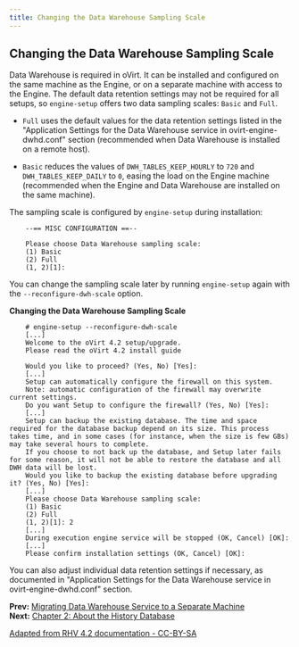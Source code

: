 ```yaml
---
title: Changing the Data Warehouse Sampling Scale
---
```


## Changing the Data Warehouse Sampling Scale

Data Warehouse is required in oVirt. It can be installed and configured on the same machine as the Engine, or on a separate machine with access to the Engine. The default data retention settings may not be required for all setups, so `engine-setup` offers two data sampling scales: `Basic` and `Full`.


* `Full` uses the default values for the data retention settings listed in the "Application Settings for the Data Warehouse service in ovirt-engine-dwhd.conf" section (recommended when Data Warehouse is installed on a remote host).

* `Basic` reduces the values of `DWH_TABLES_KEEP_HOURLY` to `720` and `DWH_TABLES_KEEP_DAILY` to `0`, easing the load on the Engine machine (recommended when the Engine and Data Warehouse are installed on the same machine).

The sampling scale is configured by `engine-setup` during installation:

        --== MISC CONFIGURATION ==--

        Please choose Data Warehouse sampling scale:
        (1) Basic
        (2) Full
        (1, 2)[1]:

You can change the sampling scale later by running `engine-setup` again with the `--reconfigure-dwh-scale` option.

**Changing the Data Warehouse Sampling Scale**

        # engine-setup --reconfigure-dwh-scale
        [...]
        Welcome to the oVirt 4.2 setup/upgrade.
        Please read the oVirt 4.2 install guide

        Would you like to proceed? (Yes, No) [Yes]:
        [...]
        Setup can automatically configure the firewall on this system.
        Note: automatic configuration of the firewall may overwrite current settings.
        Do you want Setup to configure the firewall? (Yes, No) [Yes]:
        [...]
        Setup can backup the existing database. The time and space required for the database backup depend on its size. This process takes time, and in some cases (for instance, when the size is few GBs) may take several hours to complete.
        If you choose to not back up the database, and Setup later fails for some reason, it will not be able to restore the database and all DWH data will be lost.
        Would you like to backup the existing database before upgrading it? (Yes, No) [Yes]:
        [...]
        Please choose Data Warehouse sampling scale:
        (1) Basic
        (2) Full
        (1, 2)[1]: 2
        [...]
        During execution engine service will be stopped (OK, Cancel) [OK]:
        [...]
        Please confirm installation settings (OK, Cancel) [OK]:

You can also adjust individual data retention settings if necessary, as documented in "Application Settings for the Data Warehouse service in ovirt-engine-dwhd.conf" section.

**Prev:** [Migrating Data Warehouse Service to a Separate Machine](../Migrating_Data_Warehouse_to_a_Separate_Machine)<br>
**Next:** [Chapter 2: About the History Database](../chap-About_History_Database_Reports_and_Dashboards)

[Adapted from RHV 4.2 documentation - CC-BY-SA](https://access.redhat.com/documentation/en-us/red_hat_virtualization/4.2/html/data_warehouse_guide/changing_the_data_warehouse_sampling_scale)
